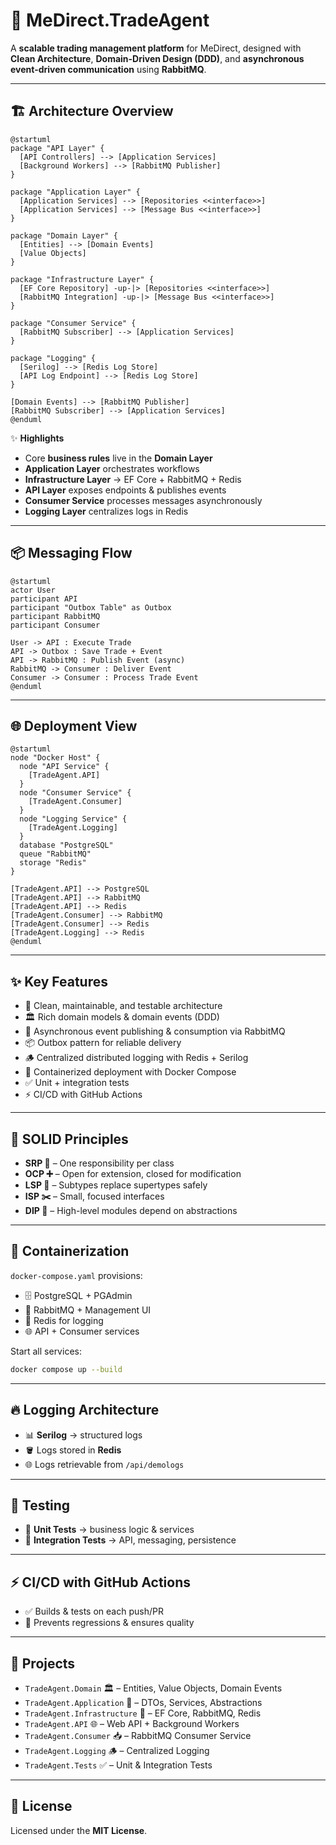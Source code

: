 ﻿# 🚀 MeDirect.TradeAgent

A **scalable trading management platform** for MeDirect, designed with **Clean Architecture**, **Domain-Driven Design (DDD)**, and **asynchronous event-driven communication** using **RabbitMQ**.  

---

## 🏗️ Architecture Overview

```plantuml
@startuml
package "API Layer" {
  [API Controllers] --> [Application Services]
  [Background Workers] --> [RabbitMQ Publisher]
}

package "Application Layer" {
  [Application Services] --> [Repositories <<interface>>]
  [Application Services] --> [Message Bus <<interface>>]
}

package "Domain Layer" {
  [Entities] --> [Domain Events]
  [Value Objects]
}

package "Infrastructure Layer" {
  [EF Core Repository] -up-|> [Repositories <<interface>>]
  [RabbitMQ Integration] -up-|> [Message Bus <<interface>>]
}

package "Consumer Service" {
  [RabbitMQ Subscriber] --> [Application Services]
}

package "Logging" {
  [Serilog] --> [Redis Log Store]
  [API Log Endpoint] --> [Redis Log Store]
}

[Domain Events] --> [RabbitMQ Publisher]
[RabbitMQ Subscriber] --> [Application Services]
@enduml
```

✨ **Highlights**  
- Core **business rules** live in the **Domain Layer**  
- **Application Layer** orchestrates workflows  
- **Infrastructure Layer** → EF Core + RabbitMQ + Redis  
- **API Layer** exposes endpoints & publishes events  
- **Consumer Service** processes messages asynchronously  
- **Logging Layer** centralizes logs in Redis  

---

## 📦 Messaging Flow

```plantuml
@startuml
actor User
participant API
participant "Outbox Table" as Outbox
participant RabbitMQ
participant Consumer

User -> API : Execute Trade
API -> Outbox : Save Trade + Event
API -> RabbitMQ : Publish Event (async)
RabbitMQ -> Consumer : Deliver Event
Consumer -> Consumer : Process Trade Event
@enduml
```

---

## 🌐 Deployment View

```plantuml
@startuml
node "Docker Host" {
  node "API Service" {
    [TradeAgent.API]
  }
  node "Consumer Service" {
    [TradeAgent.Consumer]
  }
  node "Logging Service" {
    [TradeAgent.Logging]
  }
  database "PostgreSQL"
  queue "RabbitMQ"
  storage "Redis"
}

[TradeAgent.API] --> PostgreSQL
[TradeAgent.API] --> RabbitMQ
[TradeAgent.API] --> Redis
[TradeAgent.Consumer] --> RabbitMQ
[TradeAgent.Consumer] --> Redis
[TradeAgent.Logging] --> Redis
@enduml
```

---

## ✨ Key Features

- 🧼 Clean, maintainable, and testable architecture  
- 🏛️ Rich domain models & domain events (DDD)  
- 📨 Asynchronous event publishing & consumption via RabbitMQ  
- 📦 Outbox pattern for reliable delivery  
- 🪵 Centralized distributed logging with Redis + Serilog  
- 🐳 Containerized deployment with Docker Compose  
- ✅ Unit + integration tests  
- ⚡ CI/CD with GitHub Actions  

---

## 🧱 SOLID Principles

- **SRP 🧩** – One responsibility per class  
- **OCP ➕** – Open for extension, closed for modification  
- **LSP 🔄** – Subtypes replace supertypes safely  
- **ISP ✂️** – Small, focused interfaces  
- **DIP 🔌** – High-level modules depend on abstractions  

---

## 🐳 Containerization

`docker-compose.yaml` provisions:  
- 🗄 PostgreSQL + PGAdmin  
- 📨 RabbitMQ + Management UI  
- 🔴 Redis for logging  
- 🌐 API + Consumer services  

Start all services:  

```bash
docker compose up --build
```

---

## 🔥 Logging Architecture

- 📊 **Serilog** → structured logs  
- 🪣 Logs stored in **Redis**  
- 🌐 Logs retrievable from `/api/demologs`  

---

## 🧪 Testing

- 🧩 **Unit Tests** → business logic & services  
- 🔗 **Integration Tests** → API, messaging, persistence  

---

## ⚡ CI/CD with GitHub Actions

- ✅ Builds & tests on each push/PR  
- 🚦 Prevents regressions & ensures quality  

---

## 📂 Projects

- `TradeAgent.Domain` 🏛️ – Entities, Value Objects, Domain Events  
- `TradeAgent.Application` 🎯 – DTOs, Services, Abstractions  
- `TradeAgent.Infrastructure` 🔧 – EF Core, RabbitMQ, Redis  
- `TradeAgent.API` 🌐 – Web API + Background Workers  
- `TradeAgent.Consumer` 📥 – RabbitMQ Consumer Service  
- `TradeAgent.Logging` 🪵 – Centralized Logging  
- `TradeAgent.Tests` ✅ – Unit & Integration Tests  

---

## 📜 License

Licensed under the **MIT License**.
